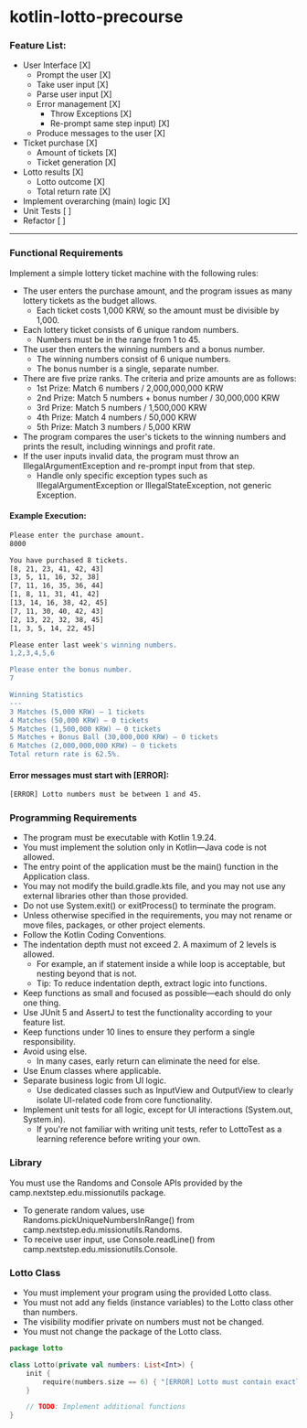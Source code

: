 # kotlin-lotto-precourse

### Feature List:

* User Interface [X]
  * Prompt the user [X]
  * Take user input [X]
  * Parse user input [X]
  * Error management [X]
    * Throw Exceptions [X]
    * Re-prompt same step input) [X]
  * Produce messages to the user [X]
* Ticket purchase [X]
  * Amount of tickets [X]
  * Ticket generation [X]
* Lotto results [X]
  * Lotto outcome [X]
  * Total return rate [X]
* Implement overarching (main) logic [X]
* Unit Tests [ ]
* Refactor [ ]

---

### Functional Requirements
Implement a simple lottery ticket machine with the following rules:

* The user enters the purchase amount, and the program issues as many lottery tickets as the budget allows.
  * Each ticket costs 1,000 KRW, so the amount must be divisible by 1,000.
* Each lottery ticket consists of 6 unique random numbers. 
  * Numbers must be in the range from 1 to 45.
* The user then enters the winning numbers and a bonus number.
  * The winning numbers consist of 6 unique numbers.
  * The bonus number is a single, separate number.
* There are five prize ranks. The criteria and prize amounts are as follows:
  * 1st Prize: Match 6 numbers / 2,000,000,000 KRW
  * 2nd Prize: Match 5 numbers + bonus number / 30,000,000 KRW
  * 3rd Prize: Match 5 numbers / 1,500,000 KRW
  * 4th Prize: Match 4 numbers / 50,000 KRW
  * 5th Prize: Match 3 numbers / 5,000 KRW
* The program compares the user's tickets to the winning numbers and prints the result, including winnings and profit rate.
* If the user inputs invalid data, the program must throw an IllegalArgumentException and re-prompt input from that step.
  * Handle only specific exception types such as IllegalArgumentException or IllegalStateException, not generic Exception.

#### Example Execution:
```bash
Please enter the purchase amount.
8000

You have purchased 8 tickets.
[8, 21, 23, 41, 42, 43] 
[3, 5, 11, 16, 32, 38] 
[7, 11, 16, 35, 36, 44] 
[1, 8, 11, 31, 41, 42] 
[13, 14, 16, 38, 42, 45] 
[7, 11, 30, 40, 42, 43] 
[2, 13, 22, 32, 38, 45] 
[1, 3, 5, 14, 22, 45]

Please enter last week's winning numbers.
1,2,3,4,5,6

Please enter the bonus number.
7

Winning Statistics
---
3 Matches (5,000 KRW) – 1 tickets
4 Matches (50,000 KRW) – 0 tickets
5 Matches (1,500,000 KRW) – 0 tickets
5 Matches + Bonus Ball (30,000,000 KRW) – 0 tickets
6 Matches (2,000,000,000 KRW) – 0 tickets
Total return rate is 62.5%.
```

#### Error messages must start with [ERROR]:
```bash
[ERROR] Lotto numbers must be between 1 and 45.
```

### Programming Requirements
* The program must be executable with Kotlin 1.9.24.
* You must implement the solution only in Kotlin—Java code is not allowed.
* The entry point of the application must be the main() function in the Application class.
* You may not modify the build.gradle.kts file, and you may not use any external libraries other than those provided.
* Do not use System.exit() or exitProcess() to terminate the program.
* Unless otherwise specified in the requirements, you may not rename or move files, packages, or other project elements.
* Follow the Kotlin Coding Conventions.
* The indentation depth must not exceed 2. A maximum of 2 levels is allowed.
  * For example, an if statement inside a while loop is acceptable, but nesting beyond that is not.
  * Tip: To reduce indentation depth, extract logic into functions.
* Keep functions as small and focused as possible—each should do only one thing.
* Use JUnit 5 and AssertJ to test the functionality according to your feature list.
* Keep functions under 10 lines to ensure they perform a single responsibility.
* Avoid using else.
  * In many cases, early return can eliminate the need for else.
* Use Enum classes where applicable.
* Separate business logic from UI logic.
  * Use dedicated classes such as InputView and OutputView to clearly isolate UI-related code from core functionality.
* Implement unit tests for all logic, except for UI interactions (System.out, System.in).
  * If you're not familiar with writing unit tests, refer to LottoTest as a learning reference before writing your own.

### Library
You must use the Randoms and Console APIs provided by the camp.nextstep.edu.missionutils package.
* To generate random values, use Randoms.pickUniqueNumbersInRange() from camp.nextstep.edu.missionutils.Randoms.
* To receive user input, use Console.readLine() from camp.nextstep.edu.missionutils.Console.

### Lotto Class
* You must implement your program using the provided Lotto class.
* You must not add any fields (instance variables) to the Lotto class other than numbers.
* The visibility modifier private on numbers must not be changed.
* You must not change the package of the Lotto class.

```kotlin
package lotto

class Lotto(private val numbers: List<Int>) {
    init {
        require(numbers.size == 6) { "[ERROR] Lotto must contain exactly 6 numbers." }
    }

    // TODO: Implement additional functions
}
```